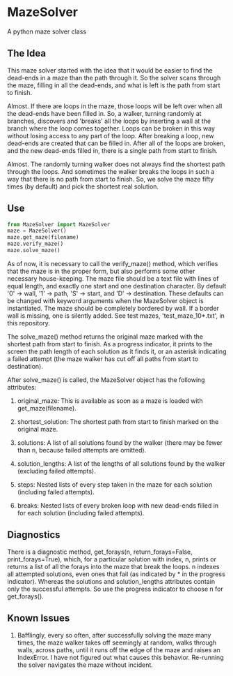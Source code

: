 # MazeSolver
A python maze solver class

## The Idea
This maze solver started with the idea that it would be
easier to find the dead-ends in a maze than the path through
it. So the solver scans through the maze, filling in all
the dead-ends, and what is left is the path from start to
finish.

Almost. If there are loops in the maze, those loops will be
left over when all the dead-ends have been filled in. So, a
walker, turning randomly at branches, discovers and 'breaks'
all the loops by inserting a wall at the branch where the
loop comes together. Loops can be broken in this way without
losing access to any part of the loop. After breaking a
loop, new dead-ends are created that can be filled in. After
all of the loops are broken, and the new dead-ends filled in,
there is a single path from start to finish.

Almost. The randomly turning walker does not always find the
shortest path through the loops. And sometimes the walker
breaks the loops in such a way that there is no path from
start to finish. So, we solve the maze fifty times (by
default) and pick the shortest real solution.

## Use
```python
from MazeSolver import MazeSolver
maze = MazeSolver()
maze.get_maze(filename)
maze.verify_maze()
maze.solve_maze()
```
As of now, it is necessary to call the verify_maze() method, which verifies that
the maze is in the proper form, but also performs some other necessary
house-keeping. The maze file should be a text file with lines of equal length,
and exactly one start and one destination character.  By default '0' -> wall,
'1' -> path, 'S' -> start, and 'D' -> destination. These defaults can be changed
with keyword arguments when the MazeSolver object is instantiated. The maze
should be completely bordered by wall. If a border wall is missing, one is
silently added.  See test mazes, 'test_maze_10\*.txt', in this repository. 

The solve_maze() method returns the original maze marked with the shortest path
from start to finish. As a progress indicator, it prints to the screen the path
length of each solution as it finds it, or an asterisk indicating a failed
attempt (the maze walker has cut off all paths from start to destination). 

After solve_maze() is called, the MazeSolver object has the following attributes:

1. original_maze:  This is available as soon as a maze is loaded with
   get_maze(filename).

2. shortest_solution:  The shortest path from start to finish marked on the
   original maze. 

3. solutions:  A list of all solutions found by the walker (there may be fewer
   than n, because failed attempts are omitted).
                      
4. solution_lengths:  A list of the lengths of all solutions found by the walker
   (excluding failed attempts).

5. steps:  Nested lists of every step taken in the maze for each solution
   (including failed attempts).

6. breaks:  Nested lists of every broken loop with new dead-ends filled in for
   each solution (including failed attempts).

## Diagnostics

There is a diagnostic method, get_forays(n, return_forays=False,
print_forays=True), which, for a particular solution with index, n, prints or
returns a list of all the forays into the maze that break the loops. n indexes
all attempted solutions, even ones that fail (as indicated by \* in the progress
indicator). Whereas the solutions and solution_lengths attributes contain only the
successful attempts. So use the progress indicator to choose n for get_forays().

## Known Issues

1. Bafflingly, every so often, after successfully solving the maze many times,
   the maze walker takes off seemingly at random, walks through walls, across
   paths, until it runs off the edge of the maze and raises an IndexError. I
   have not figured out what causes this behavior. Re-running the solver
   navigates the maze without incident.

